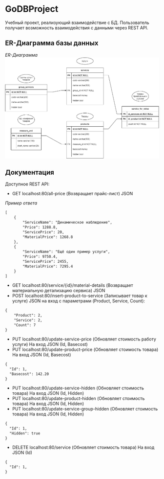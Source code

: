 # GoDBProject

Учебный проект, реализующий взаимодействие с БД.
Пользователь получает возможность взаимодействия с данными через REST API. 

## ER-Диаграмма базы данных

*ER-Диаграмма*
![](BD.drawio.png)

## Документация
Доступное REST API:
- GET localhost:80/all-price (Возвращает прайс-лист) JSON

*Пример ответа*
```
[
    {
        "ServiceName": "Динамическое наблюдение",
        "Price": 1288.8,
        "ServicePrice": 20,
        "MaterialPrice": 1268.8
    },
    {
        "ServiceName": "Ещё один пример услуги",
        "Price": 9750.4,
        "ServicePrice": 2455,
        "MaterialPrice": 7295.4
    }
]
```
- GET localhost:80/service/{id}/material-details (Возвращает материальную детализацию сервиса) JSON
- POST localhost:80/insert-product-to-service (Записывает товар к услуге) JSON на вход с параметрами (Product, Service, Count):
``` 
{
    "Product": 2,
    "Service": 2,
    "Count": 7
}
```
- PUT localhost:80/update-service-price (Обновляет стоимость работу услуги) На вход JSON (Id, Basecost)
- PUT localhost:80/update-product-price (Обновляет стоимость товара) На вход JSON (Id, Basecost)
```
{
  "Id": 1,
  "Basecost": 142.20
}
```
- PUT localhost:80/update-service-hidden (Обновляет стоимость товара) На вход JSON (Id, Hidden)
- PUT localhost:80/update-product-hidden (Обновляет стоимость товара) На вход JSON (Id, Hidden)
- PUT localhost:80/update-service-group-hidden (Обновляет стоимость товара) На вход JSON (Id, Hidden)
```
{
  "Id": 1,
  "Hidden": true
}
```
- DELETE localhost:80/service (Обновляет стоимость товара) На вход JSON (Id)
```
{
  "Id": 1,
}
```
